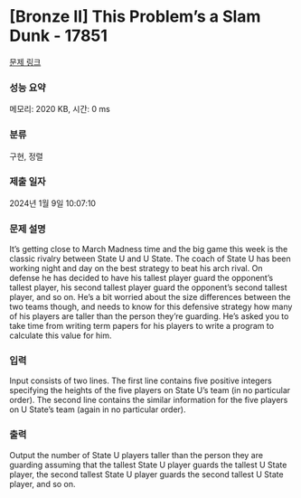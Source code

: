 # [Bronze II] This Problem’s a Slam Dunk - 17851 

[문제 링크](https://www.acmicpc.net/problem/17851) 

### 성능 요약

메모리: 2020 KB, 시간: 0 ms

### 분류

구현, 정렬

### 제출 일자

2024년 1월 9일 10:07:10

### 문제 설명

<p>It’s getting close to March Madness time and the big game this week is the classic rivalry between State U and U State. The coach of State U has been working night and day on the best strategy to beat his arch rival. On defense he has decided to have his tallest player guard the opponent’s tallest player, his second tallest player guard the opponent’s second tallest player, and so on. He’s a bit worried about the size differences between the two teams though, and needs to know for this defensive strategy how many of his players are taller than the person they’re guarding. He’s asked you to take time from writing term papers for his players to write a program to calculate this value for him.</p>

### 입력 

 <p>Input consists of two lines. The first line contains five positive integers specifying the heights of the five players on State U’s team (in no particular order). The second line contains the similar information for the five players on U State’s team (again in no particular order).</p>

### 출력 

 <p>Output the number of State U players taller than the person they are guarding assuming that the tallest State U player guards the tallest U State player, the second tallest State U player guards the second tallest U State player, and so on.</p>

